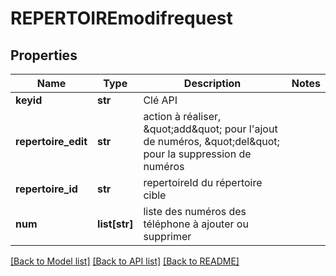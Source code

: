# REPERTOIREmodifrequest

## Properties
Name | Type | Description | Notes
------------ | ------------- | ------------- | -------------
**keyid** | **str** | Clé API | 
**repertoire_edit** | **str** | action à réaliser, \&quot;add\&quot; pour l&#39;ajout de numéros, \&quot;del\&quot; pour la suppression de numéros | 
**repertoire_id** | **str** | repertoireId du répertoire cible | 
**num** | **list[str]** | liste des numéros des téléphone à ajouter ou supprimer | 

[[Back to Model list]](../README.md#documentation-for-models) [[Back to API list]](../README.md#documentation-for-api-endpoints) [[Back to README]](../README.md)


